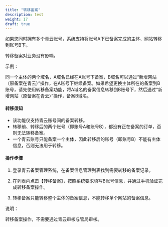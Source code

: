 ```yaml
---
title: "转移备案"
description: test
weight: 17
draft: true
---
```




如果您同时拥有多个青云账号，系统支持将账号A下已备案完成的主体、网站转移到账号B下。

转移备案对业务没有影响。

示例：

同一个主体的两个域名，A域名已经在A账号下备案，B域名可以通过“新增网站（原备案在青云）”操作，在A账号下继续备案。如果希望更换主体所在的备案到B账号，请先使用转移备案功能，将A域名的备案信息转移到B账号下，然后通过“新增网站（原备案在青云）”操作，备案B域名。

#### 转移须知

- 该功能仅支持青云账号间的备案转移。
- 转移前、转移后的两个账号（即账号A和账号B），都没有正在备案的订单，否则无法转移备案。
- 一个青云账号只能备案一个主体，因此转移后的账号（即账号B）不能有主体信息，否则无法用于转移。

#### 操作步骤

1. 登录青云备案管理系统，在备案信息管理列表找到需要转移的备案记录。

2. 在列表内点击【转移备案】，按照系统要求填写B账号信息，并通过手机验证完成转移备案操作。

3. 转移备案只能转移整个主体的备案信息，不能转移单个网站的备案信息。



说明：

转移备案操作，不需要通过青云审核与管局审核。
